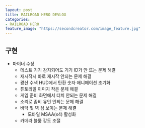 ```yaml
---
layout: post
title: RAILROAD HERO DEVLOG
categories:
- RAILROAD HERO
feature_image: "https://secondcreator.com/image_feature.jpg"
---
```


## 구현
- 마이너 수정
  - 테스트 기기 감지되어도 기기 ID가 안 뜨는 문제 해결
  - 재시작시 바로 재시작 안되는 문제 해결
  - 광산 수색 HUD에서 탄환 숫자 애니메이션 초기화
  - 튜토리얼 이미지 작은 문제 해결
  - 게임 준비 화면에서 터치 안되는 문제 해결
  - 소리로 좀비 유인 안되는 문제 해결
  - 바닥 및 벽 심 보이는 문제 해결
    - 모바일 MSAA(x4) 활성화
  - 카메라 블룸 강도 조절
